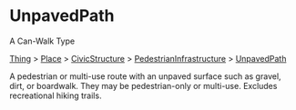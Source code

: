 # UnpavedPath

A Can-Walk Type

[Thing](https://schema.org/Thing) > [Place](https://schema.org/Place) > [CivicStructure](https://schema.org/CivicStructure) > [PedestrianInfrastructure](PedestrianInfrastructure) > [UnpavedPath](UnpavedPath)

A pedestrian or multi-use route with an unpaved surface such as gravel, dirt, or boardwalk. They may be pedestrian-only or multi-use. Excludes recreational hiking trails.